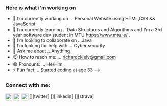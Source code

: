 ### Here is what i'm working on

- 🔭 I’m currently working on ... Personal Website using HTML,CSS && JavaScript
- 🌱 I’m currently learning ...Data Structures and Algorithms and I'm a 3rd year software dev student in MTU https://www.mtu.ie/ .
- 👯 I’m looking to collaborate on ...Java
- 🤔 I’m looking for help with ... Cyber security 
- 💬 Ask me about ...Anything
- 📫 How to reach me: ... richardckiely@gmail.com
- 😄 Pronouns: ... He/Him
- ⚡ Fun fact: ...Started coding at age 33
-->

### Connect with me:

[<img align="left" alt="codeSTACKr | Twitter" width="22px" src="https://twitter.com/richard_kiely" />][twitter]
[<img align="left" alt="codeSTACKr | LinkedIn" width="22px" src="https://www.linkedin.com/in/richard-kiely-41a015126/" />][linkedin]
[<img align="left" alt="codeSTACKr | Strava" width="22px" src="https://www.strava.com/athletes/71840322" />][strava]

